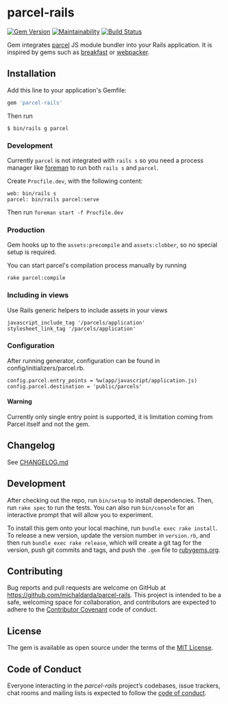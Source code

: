 # parcel-rails

[![Gem Version](https://badge.fury.io/rb/parcel-rails.svg)](https://badge.fury.io/rb/parcel-rails)
[![Maintainability](https://api.codeclimate.com/v1/badges/4b0a3f36a6b1970a88e5/maintainability)](https://codeclimate.com/github/michaldarda/parcel-rails/maintainability)
[![Build Status](https://travis-ci.org/michaldarda/parcel-rails.svg?branch=master)](https://travis-ci.org/michaldarda/parcel-rails)

Gem integrates [parcel](https://parceljs.org/) JS module bundler into your Rails application. It is inspired by gems such as
[breakfast](https://github.com/devlocker/breakfast) or [webpacker](https://github.com/rails/webpacker).

## Installation

Add this line to your application's Gemfile:

```ruby
gem 'parcel-rails'
```

Then run

    $ bin/rails g parcel

### Development

Currently `parcel` is not integrated with `rails s` so you need a process manager like [foreman]() to run both `rails s` and `parcel`.

Create `Procfile.dev`, with the following content:

```
web: bin/rails s
parcel: bin/rails parcel:serve
```

Then run `foreman start -f Procfile.dev`

### Production

Gem hooks up to the `assets:precompile` and `assets:clobber`, so no special setup is required.

You can start parcel's compilation process manually by running

    rake parcel:compile

### Including in views

Use Rails generic helpers to include assets in your views

    javascript_include_tag '/parcels/application'
    stylesheet_link_tag '/parcels/application'

### Configuration

After running generator, configuration can be found in config/initializers/parcel.rb.

	config.parcel.entry_points = %w(app/javascript/application.js)
	config.parcel.destination = 'public/parcels'

#### Warning

Currently only single entry point is supported, it is limitation coming from Parcel itself and not the gem.

## Changelog

See [CHANGELOG.md](https://github.com/michaldarda/parcel-rails/blob/master/CHANGELOG.md)

## Development

After checking out the repo, run `bin/setup` to install dependencies. Then, run `rake spec` to run the tests. You can also run `bin/console` for an interactive prompt that will allow you to experiment.

To install this gem onto your local machine, run `bundle exec rake install`. To release a new version, update the version number in `version.rb`, and then run `bundle exec rake release`, which will create a git tag for the version, push git commits and tags, and push the `.gem` file to [rubygems.org](https://rubygems.org).

## Contributing

Bug reports and pull requests are welcome on GitHub at https://github.com/michaldarda/parcel-rails. This project is intended to be a safe, welcoming space for collaboration, and contributors are expected to adhere to the [Contributor Covenant](http://contributor-covenant.org) code of conduct.

## License

The gem is available as open source under the terms of the [MIT License](https://opensource.org/licenses/MIT).

## Code of Conduct

Everyone interacting in the *parcel-rails* project’s codebases, issue trackers, chat rooms and mailing lists is expected to follow the [code of conduct](https://github.com/michaldarda/parcel-rails/blob/master/CODE_OF_CONDUCT.md).

